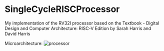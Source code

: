 # SingleCycleRISCProcessor
My implementation of the RV32I processor based on the Textbook - Digital Design and Computer Architecture: RISC-V Edition by Sarah Harris and David Harris

Microarchitecture:
![processor](https://github.com/PankajNair/Single-Cycle-RISC-Processor/blob/main/processor.png)
